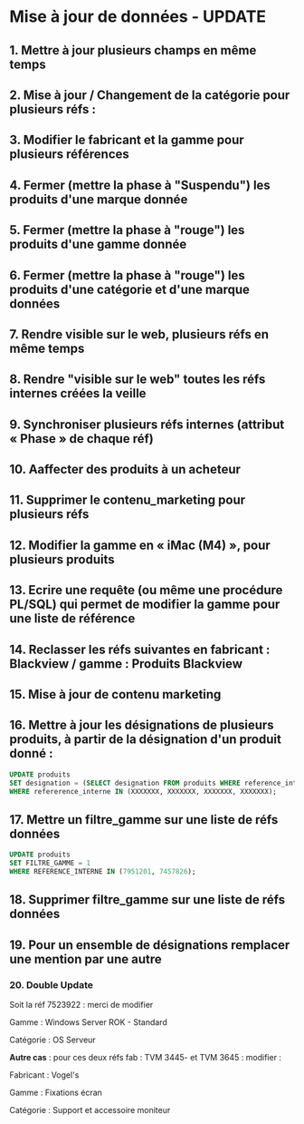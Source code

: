 # Mise à jour de données - UPDATE

## 1. Mettre à jour plusieurs champs en même temps
<!--
Tester une requête de type update où on met à jour plusieurs champs. Ex :

Update table g_produits

Set idMan = ‘1263’, iRange = ‘27454’

Where id in (val1, val2, val3, val4,…) ;
-->

## 2. Mise à jour / Changement de la catégorie pour plusieurs réfs :

## 3. Modifier le fabricant et la gamme pour plusieurs références
<!--
Hello Gp,

Merci de mettre les ref sous la marque et logo Philips .

STG
-->

## 4. Fermer (mettre la phase à "Suspendu") les produits d'une marque donnée
<!-- soit PL/SQL
soit SQL : utiliser un CTE ou une "Temporary Table"
-->

## 5. Fermer (mettre la phase à "rouge") les produits d'une gamme donnée

## 6. Fermer (mettre la phase à "rouge") les produits d'une catégorie et d'une marque données

## 7. Rendre visible sur le web, plusieurs réfs en même temps

## 8. Rendre "visible sur le web" toutes les réfs internes créées la veille

## 9. Synchroniser plusieurs réfs internes (attribut « Phase » de chaque réf)
<!-- Update ou PL/SQL
Synchroniser plusieurs réfs internes (attribut « Phase » de chaque réf) : 
La méthode manuelle : 
TMS : Aller sur chaque réf et cliquer sur 
  
Attends le message vert de confirmation
-->

## 10. Aaffecter des produits à un acheteur
<!--
Situation : un acheteur J.G. décide de quitter l’entreprise. Le directeur des achats S.S.  souhaite transférer les produits jusqu’alors sous la responsabilité de J.G. vers d’autres acheteurs.
L’affectation des réfs à un acheteur se fait par « marque et gamme » ou simplement par Gamme (car cette dernière contient l’information sur la marque)
Note : voici quelques tables de la BDD : utilisateurs (exemple : acheteurs), produits, gammes, categories
L’affectation d’un employeur en tant qu’acheteur pour une marque-gamme donnée, se fait soit par ajout dans la table être_acheteur (dans le cas où on souhaite garder en mémoire la liste des anciens acheteurs), 
soit par modification de l’employé dans la table être_acheteur.
Rappel de la structure d’un enregistrement dans la table être_acheteur : 
employé – marque – gamme – date
-->

## 11. Supprimer le contenu_marketing pour plusieurs réfs
<!--
Ecrire une procédure PL/SQL qui supprime le contenu_marketing pour plusieurs réfs
Ou simplement du code SQL :
Update g_produits
Set description_produits = NULL
Where ref_inerne IN (…) ;
-->
## 12. Modifier la gamme en « iMac (M4) », pour plusieurs produits

<!--
7512751

7512752

7512753

7512754

7512755
-->

## 13. Ecrire une requête (ou même une procédure PL/SQL) qui permet de modifier la gamme pour une liste de référence

## 14. Reclasser les réfs suivantes en fabricant : Blackview / gamme : Produits Blackview
<!-- 
30017842
30040186
30056307
30064315
30064400
-->

## 15. Mise à jour de contenu marketing
<!--
Recopier / Dupliquer le contenu marketing (descriptif produit) d’une réf, sur plusieurs autres réfs.
Ou avec SQL (à tester)
```sql
UPDATE produits
SET descriptif_produit = (
                          SELECT descriptif_produit
                          FROM produits
                          WHERE reference_interne = XXXXXX
                          )
WHERE reference_interne = XXXXXXX
```

Il est aussi possible d'utiliser PL/SQL : voir fichier...
-->

<!--
# Intéressant ...
Il faudrait suprrimer la mention "jusqu’à" sur les désignaitons de plusieurs réfs
-->

<!--
## 17. Mettre du contenu dans une balise HTML <p>...</p>

Pour toutes les réf qui ont les données "Description Existante" identiques à "Description CNET"; et dont le contenu textuel n'est pas entouré de la balise HTML <p>...</p> : 

écrire un code SQL qui : 
- soit récupérer le contenu, l'entourer dans la balise <p>...</p>, puis le charger
- soit écrire : <p> de texte et </p> en fin de texte
Je penche pour la première option.
-->

## 16. Mettre à jour les désignations de plusieurs produits, à partir de la désignation d'un produit donné :
```sql
UPDATE produits
SET designation = (SELECT designation FROM produits WHERE reference_interne = 7512536)
WHERE refererence_interne IN (XXXXXXX, XXXXXXX, XXXXXXX, XXXXXXX);
```

## 17. Mettre un filtre_gamme sur une liste de réfs données

```sql
UPDATE produits
SET FILTRE_GAMME = 1
WHERE REFERENCE_INTERNE IN (7951201, 7457826);
```

## 18. Supprimer filtre_gamme sur une liste de réfs données

## 19. Pour un ensemble de désignations remplacer une mention par une autre
<!--
Bonjour,

Il faut changer la designation sur toutes les references.

Tout ce qui contient "Azure Active Directory Premium" doit être remplacé par "Entra ID".

Le P1/P2 reste.

Merci

Code SQl :

drop table t1;

create table t1 (
    id_product int,
    designation varchar2(100)
);

insert into t1 values (10, 'Azure Active Directory Premium P1|CFQ7TTC0LFLS:0002-P1M-Monthly-COM');
insert into t1 values (20, 'Azure Active Directory Premium P1|CFQ7TTC0LFLS:0002-P1M-Monthly-COM');

select * from t1;

update t1
set designation = replace(designation, 'Azure Active Directory Premium', 'Entra ID')
where id_product in (10);

-- Autre

update t1
set designation = replace(designation, 'Azure Active Directory Premium', 'Entra ID')
where id_product in (
    select id_product from g_produits where ref_fab = 'CFQ7TTC0LFLS'
);

-- UPDATE table SET nom_colonne = REPLACE(nom_colonne, 'ancien texte', 'texte de remplacement')

select * from t1;

-->

### 20. Double Update

Soit la réf 7523922 : merci de modifier 

Gamme :	Windows Server ROK - Standard

Catégorie :	OS Serveur

__Autre cas__ : pour ces deux réfs fab : TVM 3445- et TVM 3645 : modifier :

Fabricant :	Vogel's

Gamme :	Fixations écran

Catégorie :	Support et accessoire moniteur



